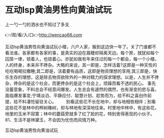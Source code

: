 # 互动lsp黄油男性向黄油试玩
上一勺一勺的洒水也不知过了多支

👉/观/看/入/口👉http://wencao66.com

互动lsp黄油男性向黄油试玩小楼，六户人家，搬到这边快一年了。关了门谁都不看法谁。各家都有各家的事，是真实的迫在眉睫却隔离天边。每个房，就犹如每个囚笼一律，锁着人，也锁着心。亦犹如我有年来住过的每一个都会，每一个小楼。
人的终身，本来并不搀杂。大略的来说，其一即是，怎样活着?这即是一种天性的吃吃喝喝拉撒睡;其二即是，活着要有品质，这即是物资理想的享用;其三即是，快乐生存的理想，这是除去物资欲除外的一种对精力的探求理想。以是，人生并不搀杂，搀杂的是这个社会，而更搀杂的是这个社会上，烦躁而看不透的民心。
事先没蓄意象，不料总会不经意间爆发。人生总会有遽然的偶然，也有渐变的悲与喜。面临爆发事变;宁靖淡泊、平静应付、聪慧计划、趁势而为，给不料之喜创作前提，给不料凄怆留驻关心。
　　别看这些花不长在地中，却与地相依相伴；别看这些花不是林中的桦树橡树，却与林地有深深地往来。村里地中林中，有这些花，地里的玉米不寂寞；林中的蘑菇旁就多了红了脸的花，特别舍得表现的小伙子。
	81、生活不是林黛玉，不会因为忧伤而风情万种。

互动lsp黄油男性向黄油试玩
